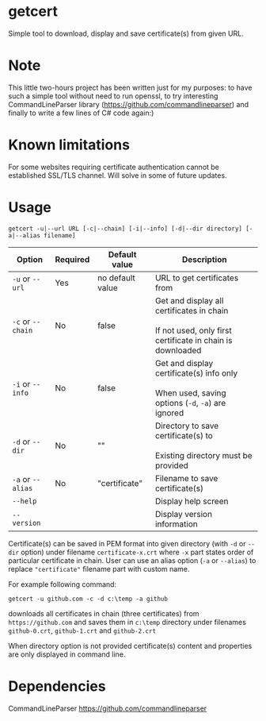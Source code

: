 # getcert
Simple tool to download, display and save certificate(s) from given URL. 

# Note
This little two-hours project has been written just for my purposes: to have such a simple tool without need to run openssl, to try interesting CommandLineParser library (https://github.com/commandlineparser) and finally to write a few lines of C# code again:)   

# Known limitations
For some websites requiring certificate authentication cannot be established SSL/TLS channel. Will solve in some of future updates.

# Usage
```shell
getcert -u|--url URL [-c|--chain] [-i|--info] [-d|--dir directory] [-a|--alias filename]
```
| **Option**        | **Required** | **Default value** | **Description**                                                                                                 |
|-------------------|--------------|-------------------|-----------------------------------------------------------------------------------------------------------------|
| `-u` or `--url`   | Yes          | no default value  | URL to get certificates from                                                                                    |
| `-c` or `--chain` | No           | false             | Get and display all certificates in chain  <br>  <br>If not used, only first certificate in chain is downloaded |
| `-i` or `--info`  | No           | false             | Get and display certificate(s) info only  <br>  <br>When used, saving options (`-d`, `-a`) are ignored          |
| `-d` or `--dir`   | No           | ""                | Directory to save certificate(s) to  <br>  <br>Existing directory must be provided                              |
| `-a` or `--alias` | No           | "certificate"     | Filename to save certificate(s)                                                                                 |
| `--help`          |              |                   | Display help screen                                                                                             |
| `--version`       |              |                   | Display version information                                                                                     |


Certificate(s) can be saved in PEM format into given directory (with `-d` or `--dir` option) under filename `certificate-x.crt` where `-x` part states order of particular certificate in chain. User can use an alias option (`-a` or `--alias`) to replace `"certificate"` filename part with custom name.

For example following command:
```shell
getcert -u github.com -c -d c:\temp -a github
```
downloads all certificates in chain (three certificates) from `https://github.com` and saves them in `c:\temp` directory under filenames `github-0.crt`, `github-1.crt` and `github-2.crt`

When directory option is not provided certificate(s) content and properties are only displayed in command line.

# Dependencies

CommandLineParser https://github.com/commandlineparser
